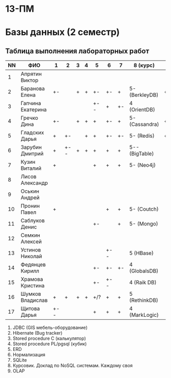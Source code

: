 # 13-ПМ
# Базы данных (2 семестр)

## Таблица выполнения лабораторных работ

| NN  | ФИО               | 1   | 2   | 3   | 4   | 5   | 6   | 7   | 8 (курс)       | 9   | Зачет | Пересдача-1  |
| --- | ----------------- | --- | --- | --- | --- | --- | --- | --- | -------------- | --- | ----- | ------------ |
| 1   | Апрятин Виктор    |     |     |     |     |     |     |     |                |     | n     | нет          |
| 2   | Баранова Елена    | +-  |     | +   | +   | +-  | +-  | +   | 5- (BerkleyDB) | +   | +     |              |
| 3   | Гапчина Екатерина |     |     |     |     | +-- | +   | +-  | 4 (OrientDB)   |     | n     | есть         |
| 4   | Гречко Дина       | +-  |     | +   | +   | +   | +-  | +   | 5- (Cassandra) | +   | +     |              |
| 5   | Гладских Дарья    | +   | +-  |     | +   | +   | +-  | +-  | 5- (Redis)     | +-  | +     |              |
| 6   | Зарубин Дмитрий   | +   | +-- | +   | +   | +   | +   | +   | 5-- (BigTable) |     | +     |              |
| 7   | Кузин Виталий     | +   |     |     |     | +   | +   | +   | 5- (Neo4j)     |     | +(AK) |              |
| 8   | Лисов Александр   |     |     |     |     |     |     |     |                |     | n     | нет          |
| 9   | Оськин Андрей     |     |     |     |     |     |     |     |                |     | n     | нет          |
| 10  | Пронин Павел      | +   |     |     |     |     | +   | +   | 5- (Coutch)    |     | +(AK) |              |
| 11  | Саблуков Денис    |     |     |     |     | +-  |     | +   | 5- (Mongo)     |     | +(AK) |              |
| 12  | Семкин Алексей    |     |     |     |     |     |     |     |                |     | n     | нет          |
| 13  | Устинов Николай   |     |     |     |     |     | +-- |     | 5 (HBase)      |     | n     | есть         |
| 14  | Федянцев Кирилл   |     |     |     |     | +-  | +-  | +-  | 4 (GlobalsDB)  |     | n     | есть         |
| 15  | Храмова Кристина  |     |     |     |     | +-  | +-- |     | 4 (Raik DB)    |     | n     | есть         |
| 16  | Шумков Владислав  | +   | +   | +   | +   | +/? | +   | +   | 5 (RethinkDB)  |     | n +   | есть         |
| 17  | Щитова Дарья      | +-- |     |     |     | +   | +   | +   | 4 (MarkLogic)  |     | n     | есть         |

1. JDBC (GIS мебель-оборудование)
2. Hibernate (Bug tracker)
3. Stored procedure C (калькулятор)
4. Stored procedure PL/pgsql (кубик)
5. ERD
6. Нормализация
7. SQLite
8. Курсовик. Доклад по NoSQL системам. Каждому своя
9. OLAP
